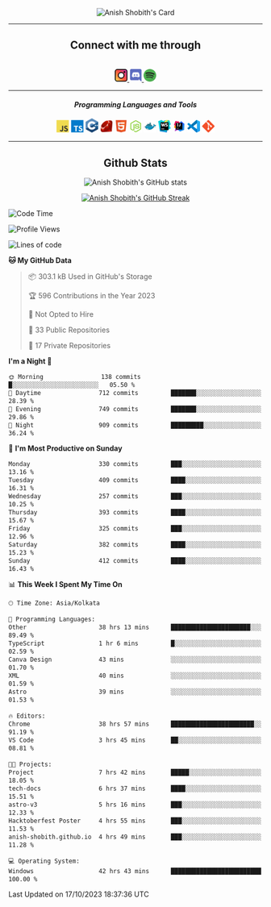 <div align="center">

![Anish Shobith's Card](https://cardivo.vercel.app/api?name=Anish%20Shobith%20P%20S&description=Hi%20there%F0%9F%91%8B,%20I%20am%20a%2020-years-old.%20I%20am%20a%20Web%20and%20Application%20developer%20from%20India.%20Nice%20to%20meet%20you%20all.%20Looking%20forward%20to%20paritcipate%20with%20you.&image=https://i.imgur.com/WlQk3PY.jpg&&disableAnimation=true&site=https://anishshobithps.tech&pattern=plus&colorPattern=%23171616&backgroundColor=%231a1b26&instagram=anish_shobith&linkedin=Anish%20Shobith%20P%20S&fontColor=%23ffffff&iconColor=%23ffffff)

<hr>
 <h2> Connect with me through </h2>
<br>
<a href="https://www.instagram.com/anish_shobith/">
    <img alt="Anish Shobith's Instagram" width="25px" src="https://raw.githubusercontent.com/anishshobithps/anishshobithps/master/assets/socials/instagram.svg">
    </a>
    <a href="https://discord.gg/cWgDskT">
    <img alt="Anish Shobith's Discord", width="25px" src="https://raw.githubusercontent.com/anishshobithps/anishshobithps/master/assets/socials/discord.svg">
    </a>
    <a href="https://open.spotify.com/user/goshcrm0y9jzum2lffvu6f4hz">
    <img alt="Anish Shobith's Spotify", width="25px" src="https://raw.githubusercontent.com/anishshobithps/anishshobithps/master/assets/socials/spotify.svg">
    </a>
    <br>
    <hr>
    <h4> <i> Programming Languages and Tools </i> </h4>
    <img width="25px" src="https://raw.githubusercontent.com/anishshobithps/anishshobithps/master/assets/languages/javascript.svg">
    <img width="25px" src="https://raw.githubusercontent.com/anishshobithps/anishshobithps/master/assets/languages/typescript.svg">
    <img width="25px" src="https://raw.githubusercontent.com/anishshobithps/anishshobithps/master/assets/languages/cpp.svg">
    <img width="25px" src="https://raw.githubusercontent.com/anishshobithps/anishshobithps/master/assets/languages/ruby.svg">
    <img width="25px" src="https://raw.githubusercontent.com/anishshobithps/anishshobithps/master/assets/languages/html.svg">
    <img width="25px" src="https://raw.githubusercontent.com/anishshobithps/anishshobithps/master/assets/tools/nodejs.svg">
    <img width="25px" src="https://raw.githubusercontent.com/anishshobithps/anishshobithps/master/assets/tools/docker.svg">
    <img width="25px" src="https://raw.githubusercontent.com/anishshobithps/anishshobithps/master/assets/tools/webstorm.svg">
    <img width="25px" src="https://raw.githubusercontent.com/anishshobithps/anishshobithps/master/assets/tools/intellij.svg">
    <img width="25px" src="https://raw.githubusercontent.com/anishshobithps/anishshobithps/master/assets/tools/visualstudiocode.svg">
    <img width="25px" src="https://raw.githubusercontent.com/anishshobithps/anishshobithps/master/assets/tools/git.svg">
<hr>
 <h2> Github Stats </h2>

![Anish Shobith's GitHub stats](https://github-readme-stats-fk82.vercel.app/api?username=anishshobithps&show_icons=true&theme=tokyonight&count_private=true)

[![Anish Shobith's GitHub Streak](https://streak-stats.demolab.com?user=anishshobithps&theme=tokyonight&hide_border=true&border_radius=4.6)](https://git.io/streak-stats)

</div>

<!--START_SECTION:waka-->
![Code Time](http://img.shields.io/badge/Code%20Time-1%2C036%20hrs%2017%20mins-blue)

![Profile Views](http://img.shields.io/badge/Profile%20Views-25-blue)

![Lines of code](https://img.shields.io/badge/From%20Hello%20World%20I%27ve%20Written-546.1%20thousand%20lines%20of%20code-blue)

**🐱 My GitHub Data** 

> 📦 303.1 kB Used in GitHub's Storage 
 > 
> 🏆 596 Contributions in the Year 2023
 > 
> 🚫 Not Opted to Hire
 > 
> 📜 33 Public Repositories 
 > 
> 🔑 17 Private Repositories 
 > 
**I'm a Night 🦉** 

```text
🌞 Morning                138 commits         █░░░░░░░░░░░░░░░░░░░░░░░░   05.50 % 
🌆 Daytime                712 commits         ███████░░░░░░░░░░░░░░░░░░   28.39 % 
🌃 Evening                749 commits         ███████░░░░░░░░░░░░░░░░░░   29.86 % 
🌙 Night                  909 commits         █████████░░░░░░░░░░░░░░░░   36.24 % 
```
📅 **I'm Most Productive on Sunday** 

```text
Monday                   330 commits         ███░░░░░░░░░░░░░░░░░░░░░░   13.16 % 
Tuesday                  409 commits         ████░░░░░░░░░░░░░░░░░░░░░   16.31 % 
Wednesday                257 commits         ███░░░░░░░░░░░░░░░░░░░░░░   10.25 % 
Thursday                 393 commits         ████░░░░░░░░░░░░░░░░░░░░░   15.67 % 
Friday                   325 commits         ███░░░░░░░░░░░░░░░░░░░░░░   12.96 % 
Saturday                 382 commits         ████░░░░░░░░░░░░░░░░░░░░░   15.23 % 
Sunday                   412 commits         ████░░░░░░░░░░░░░░░░░░░░░   16.43 % 
```


📊 **This Week I Spent My Time On** 

```text
🕑︎ Time Zone: Asia/Kolkata

💬 Programming Languages: 
Other                    38 hrs 13 mins      ██████████████████████░░░   89.49 % 
TypeScript               1 hr 6 mins         █░░░░░░░░░░░░░░░░░░░░░░░░   02.59 % 
Canva Design             43 mins             ░░░░░░░░░░░░░░░░░░░░░░░░░   01.70 % 
XML                      40 mins             ░░░░░░░░░░░░░░░░░░░░░░░░░   01.59 % 
Astro                    39 mins             ░░░░░░░░░░░░░░░░░░░░░░░░░   01.53 % 

🔥 Editors: 
Chrome                   38 hrs 57 mins      ███████████████████████░░   91.19 % 
VS Code                  3 hrs 45 mins       ██░░░░░░░░░░░░░░░░░░░░░░░   08.81 % 

🐱‍💻 Projects: 
Project                  7 hrs 42 mins       █████░░░░░░░░░░░░░░░░░░░░   18.05 % 
tech-docs                6 hrs 37 mins       ████░░░░░░░░░░░░░░░░░░░░░   15.51 % 
astro-v3                 5 hrs 16 mins       ███░░░░░░░░░░░░░░░░░░░░░░   12.33 % 
Hacktoberfest Poster     4 hrs 55 mins       ███░░░░░░░░░░░░░░░░░░░░░░   11.53 % 
anish-shobith.github.io  4 hrs 49 mins       ███░░░░░░░░░░░░░░░░░░░░░░   11.28 % 

💻 Operating System: 
Windows                  42 hrs 43 mins      █████████████████████████   100.00 % 
```


 Last Updated on 17/10/2023 18:37:36 UTC
<!--END_SECTION:waka-->
